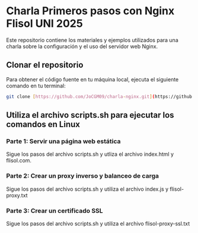 # Charla Primeros pasos con Nginx Flisol UNI 2025

Este repositorio contiene los materiales y ejemplos utilizados para una charla sobre la configuración y el uso del servidor web Nginx.

## Clonar el repositorio

Para obtener el código fuente en tu máquina local, ejecuta el siguiente comando en tu terminal:

```bash
git clone [https://github.com/JoCGM09/charla-nginx.git](https://github.com/JoCGM09/charla-nginx.git)
```    

## Utiliza el archivo scripts.sh para ejecutar los comandos en Linux

### Parte 1: Servir una página web estática
Sigue los pasos del archivo scripts.sh y utliza el archivo index.html y flisol.com.

### Parte 2: Crear un proxy inverso y balanceo de carga
Sigue los pasos del archivo scripts.sh y utiliza el archivo index.js y flisol-proxy.txt

### Parte 3: Crear un certificado SSL
Sigue los pasos del archivo scripts.sh y utiliza el archivo flisol-proxy-ssl.txt